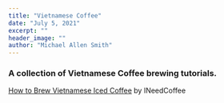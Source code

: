 ```yaml
---
title: "Vietnamese Coffee"
date: "July 5, 2021"
excerpt: ""
header_image: ""
author: "Michael Allen Smith"
---
```


### A collection of Vietnamese Coffee brewing tutorials.

[How to Brew Vietnamese Iced Coffee](https://ineedcoffee.com/brew-vietnamese-coffee/) by INeedCoffee
